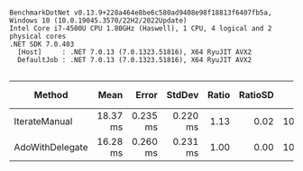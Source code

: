 ```

BenchmarkDotNet v0.13.9+228a464e8be6c580ad9408e98f18813f6407fb5a, Windows 10 (10.0.19045.3570/22H2/2022Update)
Intel Core i7-4500U CPU 1.80GHz (Haswell), 1 CPU, 4 logical and 2 physical cores
.NET SDK 7.0.403
  [Host]     : .NET 7.0.13 (7.0.1323.51816), X64 RyuJIT AVX2
  DefaultJob : .NET 7.0.13 (7.0.1323.51816), X64 RyuJIT AVX2


```
| Method          | Mean     | Error    | StdDev   | Ratio | RatioSD | Gen0      | Allocated | Alloc Ratio |
|---------------- |---------:|---------:|---------:|------:|--------:|----------:|----------:|------------:|
| IterateManual   | 18.37 ms | 0.235 ms | 0.220 ms |  1.13 |    0.02 | 1062.5000 |   2.14 MB |        1.00 |
| AdoWithDelegate | 16.28 ms | 0.260 ms | 0.231 ms |  1.00 |    0.00 | 1062.5000 |   2.14 MB |        1.00 |
